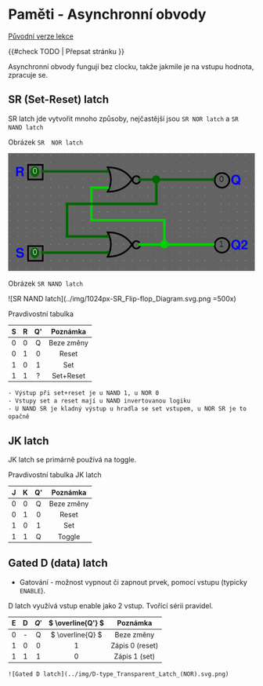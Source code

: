 # Paměti - Asynchronní obvody

[Původní verze lekce](https://docs.google.com/document/d/1NGTikBfkWAnwpol82G0NdqacZL8hJSLKO40L2ferYpw/edit)

{{#check TODO | Přepsat stránku }}

Asynchronní obvody fungují bez clocku, takže jakmile je na vstupu hodnota, zpracuje se.

## SR (Set-Reset) latch

SR latch jde vytvořit mnoho způsoby, nejčastější jsou `SR NOR latch` a `SR NAND latch`

Obrázek `SR  NOR latch`

![SR NOR latch](../img/sr-latch.png)

Obrázek `SR NAND latch`

![SR NAND latch](../img/1024px-SR_Flip-flop_Diagram.svg.png =500x)

Pravdivostní tabulka

| S | R | Q' | Poznámka |
|:-:|:-:|:--:|:-------:|
| 0 | 0 | Q | Beze změny |
| 0 | 1 | 0 | Reset |
| 1 | 0 | 1 | Set |
| 1 | 1 | ? | Set+Reset |

```admonish check title="Jaké jsou rozdíly mezi SR NAND a SR NOR? (3)",collapsible=true
- Výstup při set+reset je u NAND 1, u NOR 0
- Vstupy set a reset mají u NAND invertovanou logiku
- U NAND SR je kladný výstup u hradla se set vstupem, u NOR SR je to opačně
```

## JK latch

JK latch se primárně používá na toggle.

Pravdivostní tabulka JK latch

| J | K | Q' | Poznámka |
|:-:|:-:|:--:|:-------:|
| 0 | 0 | Q | Beze změny |
| 0 | 1 | 0 | Reset |
| 1 | 0 | 1 | Set |
| 1 | 1 | Q | Toggle |

## Gated D (data) latch

- Gatování - možnost vypnout či zapnout prvek, pomocí vstupu (typicky `ENABLE`).

D latch využívá vstup enable jako 2 vstup. Tvořící sérii pravidel.

| E | D | $Q'$ | $ \overline{Q'} $ | Poznámka |
|:-:|:-:|:-:|:--------------:|:--------:|
| 0 | - | Q | $ \overline{Q} $ | Beze změny |
| 1 | 0 | 0 | 1 | Zápis 0 (reset) |
| 1 | 1 | 1 | 0 | Zápis 1 (set) |

```admonish check title="Diagram",collapsible=true
![Gated D latch](../img/D-type_Transparent_Latch_(NOR).svg.png)
```
